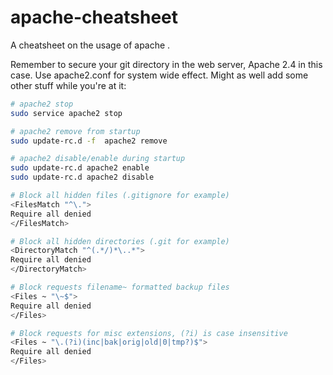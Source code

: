 apache-cheatsheet
===================

A cheatsheet on the usage of apache .

Remember to secure your git directory in the web server, Apache 2.4 in this case. Use apache2.conf for system wide effect. Might as well add some other stuff while you're at it:
```sh
# apache2 stop
sudo service apache2 stop

# apache2 remove from startup
sudo update-rc.d -f  apache2 remove

# apache2 disable/enable during startup
sudo update-rc.d apache2 enable
sudo update-rc.d apache2 disable

# Block all hidden files (.gitignore for example)
<FilesMatch "^\.">
Require all denied
</FilesMatch>

# Block all hidden directories (.git for example)
<DirectoryMatch "^(.*/)*\..*">
Require all denied
</DirectoryMatch>

# Block requests filename~ formatted backup files
<Files ~ "\~$">
Require all denied
</Files>

# Block requests for misc extensions, (?i) is case insensitive
<Files ~ "\.(?i)(inc|bak|orig|old|0|tmp?)$">
Require all denied
</Files>

```